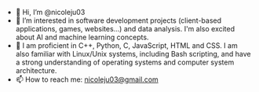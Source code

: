 - 👋 Hi, I’m @nicoleju03
- 👀 I’m interested in software development projects (client-based applications, games, websites...) and data analysis. I'm also excited about AI and machine learning concepts.
- 🌱 I am proficient in C++, Python, C, JavaScript, HTML and CSS. I am also familiar with Linux/Unix systems, including Bash scripting, and have a strong understanding of operating systems and computer system architecture.
- 📫 How to reach me: nicoleju03@gmail.com

<!---
nicoleju03/nicoleju03 is a ✨ special ✨ repository because its `README.md` (this file) appears on your GitHub profile.
You can click the Preview link to take a look at your changes.
--->
